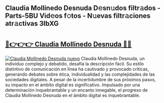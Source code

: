 ## Claudia Mollinedo Desnuda D𝚎sn𝚞dos filtr𝚊dos - Parts-5BU Vid𝚎os f𝚘tos - N𝚞evas filtr𝚊ciones atr𝚊ctivas 3IbXG

# <h2><a href="http://mb9eag.tromn.icu/?c=Claudia+Mollinedo+Desnuda">🔗👉👉👉 Claudia Mollinedo Desnuda 🔗🔗</a></h2>

[![Claudia Mollinedo Desnuda nuevo](https://i.imgur.com/pEAQMta.gif)](http://mb9eag.tromn.icu/?c=Claudia+Mollinedo+Desnuda)
Claudia Mollinedo Desnuda, un individuo complejo y debatido, desafía la descripción fácil. Su estilo distintivo de comunicación en línea ha cautivado y provocado críticas, generando debates sobre ética, individualidad y las complejidades de las sociedades digitales. A pesar de la incertidumbre de sus próximos pasos, su impacto en el ámbito digital es significativo. Impulsado por una determinación inquebrantable y un encanto innegable, el progreso de Claudia Mollinedo Desnuda en el ámbito digital es inquebrantable.
